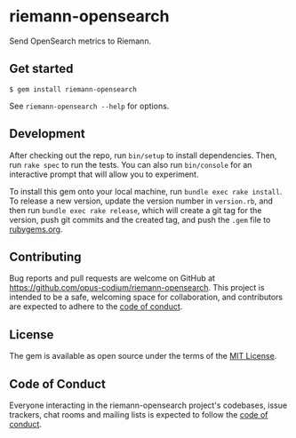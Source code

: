 # riemann-opensearch

Send OpenSearch metrics to Riemann.

## Get started

```
$ gem install riemann-opensearch
```

See `riemann-opensearch --help` for options.

## Development

After checking out the repo, run `bin/setup` to install dependencies. Then, run `rake spec` to run the tests. You can also run `bin/console` for an interactive prompt that will allow you to experiment.

To install this gem onto your local machine, run `bundle exec rake install`. To release a new version, update the version number in `version.rb`, and then run `bundle exec rake release`, which will create a git tag for the version, push git commits and the created tag, and push the `.gem` file to [rubygems.org](https://rubygems.org).

## Contributing

Bug reports and pull requests are welcome on GitHub at https://github.com/opus-codium/riemann-opensearch. This project is intended to be a safe, welcoming space for collaboration, and contributors are expected to adhere to the [code of conduct](https://github.com/[USERNAME]/riemann-opensearch/blob/main/CODE_OF_CONDUCT.md).

## License

The gem is available as open source under the terms of the [MIT License](https://opensource.org/licenses/MIT).

## Code of Conduct

Everyone interacting in the riemann-opensearch project's codebases, issue trackers, chat rooms and mailing lists is expected to follow the [code of conduct](https://github.com/opus-codium/riemann-opensearch/blob/main/CODE_OF_CONDUCT.md).
